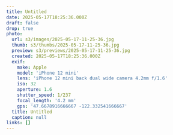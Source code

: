 ```yaml
---
title: Untitled
date: 2025-05-17T18:25:36.000Z
draft: false
drop: true
photo:
  url: s3/images/2025-05-17-11-25-36.jpg
  thumb: s3/thumbs/2025-05-17-11-25-36.jpg
  preview: s3/previews/2025-05-17-11-25-36.jpg
  created: 2025-05-17T18:25:36.000Z
  exif:
    make: Apple
    model: 'iPhone 12 mini'
    lens: 'iPhone 12 mini back dual wide camera 4.2mm f/1.6'
    iso: 32
    aperture: 1.6
    shutter_speed: 1/237
    focal_length: '4.2 mm'
    gps: '47.6678916666667 -122.332541666667'
  title: Untitled
  caption: null
links: []
---
```


